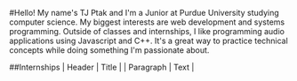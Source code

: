 #Hello!
My name's TJ Ptak and I'm a Junior at Purdue University studying computer science. My biggest interests are web development and systems programming. Outside of classes and internships, I like programming audio applications using Javascript and C++. It's a great way to practice technical concepts while doing something I'm passionate about.

##Internships
| Header | Title |
| Paragraph | Text |
